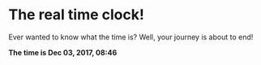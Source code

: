 # The real time clock!

Ever wanted to know what the time is? Well, your journey is about to end!

**The time is Dec 03, 2017, 08:46**
